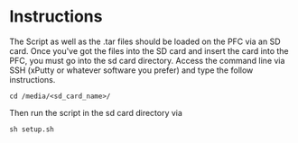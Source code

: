 # Instructions

The Script as well as the .tar files should be loaded on the PFC via an SD card. Once you've got the files into the SD card and insert the card into the PFC, you must go into the sd card directory. Access the command line via SSH (xPutty or whatever software you prefer) and type the follow instructions.

```
cd /media/<sd_card_name>/
```

Then run the script in the sd card directory via 

```
sh setup.sh
```

